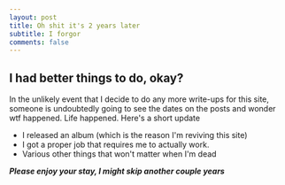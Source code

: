 ```yaml
---
layout: post
title: Oh shit it's 2 years later
subtitle: I forgor
comments: false
---
```


## I had better things to do, okay?

In the unlikely event that I decide to do any more write-ups for this site, someone is undoubtedly going to see the dates on the posts and wonder wtf happened. Life happened. Here's a short update

- I released an album (which is the reason I'm reviving this site)
- I got a proper job that requires me to actually work.
- Various other things that won't matter when I'm dead

***Please enjoy your stay, I might skip another couple years***
